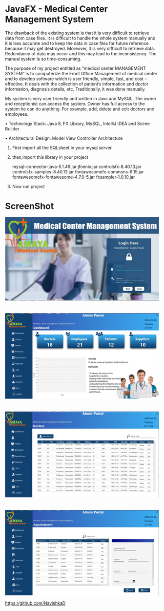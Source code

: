 # JavaFX - Medical Center Management System

The drawback of the existing system is that it is very difficult to retrieve data from case files. It is difficult to handle the whole system manually and it is less accurate and to keep the data in case files for future reference because it may get destroyed. Moreover, it is very difficult to retrieve data. Redundancy of data may occur and this may lead to the inconsistency. The manual system is so time-consuming.

The purpose of my project entitled as “medical center MANAGEMENT SYSTEM” is to computerize the Front Office Management of medical center and to develop software which is user friendly, simple, fast, and cost – effective. It deals with the collection of patient’s information and doctor information, diagnosis details, etc. Traditionally, it was done manually.

My system is very user friendly and written in Java and MySQL. The owner and receptionist can access the system. Owner has full access to the system he can do anything. For example, add, delete and edit doctors and employees. 


• Technology Stack: Java 8, FX Library, MySQL,
  IntelliJ IDEA and Scene Builder

• Architectural Design: Model View Controller
  Architecture



1. First import all the SQLsheet in your mysql server.

2. then,import this library in your project

	mysql-connector-java-5.1.49.jar
	jfoenix.jar
	controlsfx-8.40.13.jar
	controlsfx-samples-8.40.13.jar
	fontawesomefx-commons-8.15.jar
	fontawesomefx-fontawesome-4.7.0-5.jar
	fxsampler-1.0.10.jar

3. Now run project 

# ScreenShot

![](Screenshot/Screenshot_1.jpg)
#
![](Screenshot/Screenshot_2.jpg)
#
![](Screenshot/Screenshot_3.jpg)
#
![](Screenshot/Screenshot_4.jpg)


https://github.com/NavishkaD


